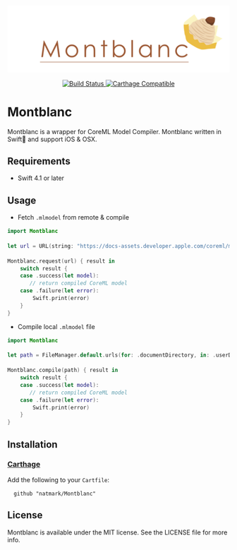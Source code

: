 ![Header](https://github.com/natmark/Montblanc/blob/master/Resources/Header.png?raw=true)

<p align="center">
    <a href="https://travis-ci.com/natmark/Montblanc">
        <img src="https://travis-ci.com/natmark/Montblanc.svg?token=nzmukddH8XeX8xpNA4qP&branch=master"
             alt="Build Status">
    </a>
    <a href="https://github.com/Carthage/Carthage">
        <img src="https://img.shields.io/badge/Carthage-compatible-brightgreen.svg?style=flat"
             alt="Carthage Compatible">
    </a>
</p>

# Montblanc
Montblanc is a wrapper for CoreML Model Compiler. Montblanc written in Swift🐧 and support iOS & OSX.

## Requirements
- Swift 4.1 or later

## Usage
- Fetch `.mlmodel` from remote & compile
```Swift
import Montblanc

let url = URL(string: "https://docs-assets.developer.apple.com/coreml/models/MobileNet.mlmodel")!

Montblanc.request(url) { result in
    switch result {
    case .success(let model):
       // return compiled CoreML model
    case .failure(let error):
        Swift.print(error)
    }
}
```

- Compile local `.mlmodel` file

```Swift
import Montblanc

let path = FileManager.default.urls(for: .documentDirectory, in: .userDomainMask).first!.appendPathComponent("your_file.mlmodel", isDirectory: false)

Montblanc.compile(path) { result in
    switch result {
    case .success(let model):
       // return compiled CoreML model
    case .failure(let error):
        Swift.print(error)
    }
}

```
## Installation
### [Carthage](https://github.com/Carthage/Carthage)
Add the following to your `Cartfile`:
```
  github "natmark/Montblanc"
```

## License
Montblanc is available under the MIT license. See the LICENSE file for more info.
